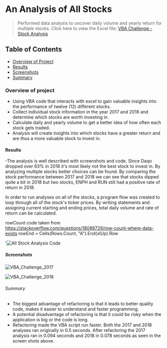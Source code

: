 # An Analysis of All Stocks
> Performed data analysis to uncover daily volume and yearly return for multiple stocks.
Click here to view the Excel file: [VBA Challenge - Stock Analysis](https://github.com/gforce2332/stock-analysis/blob/master/VBA_Challenge.xlsm)


## Table of Contents
* [Overview of Project](#overview-of-project)
* [Results](#results)
* [Screenshots](#screenshots)
* [Summary](#summary)

### Overview of project
- Using VBA code that interacts with excel to gain valuable insights into the performance of twelve (12) different stocks.
- Collect individual stock information in the year 2017 and 2018 and determine which stocks are worth investing in.
- Calculate daily and yearly volume to get a better idea of how often each stock gets traded.
- Analysis will create insights into which stocks have a greater return and are thus a more valuable stock to invest in.


#### Results
-The analysis is well described with screenshots and code. Since Daqo dropped over 63% in 2018 it's most likely not the best stock to invest in.
 By analyzing multiple stocks better choices can be found. By comparing the stock performance between 2017 and 2018 we can see that stocks dipped quite a bit in 2018 but two stocks,
ENPH and RUN still had a positive rate of return in 2018.

In order to run analyses on all of the stocks, a program flow was created to loop through all of the stock's ticker prices. By writing statements and assigning current starting and ending prices, total daily volume and rate of return can be calculated.

rowCount code taken from https://stackoverflow.com/questions/18088729/row-count-where-data-exists rowEnd = Cells(Rows.Count, "A").End(xlUp).Row
 
'![All Stock Analysis Code](https://user-images.githubusercontent.com/98711219/161366912-be3a69ea-59dc-4a4d-8f37-5e275b03839d.png)




##### Screenshots
![VBA_Challenge_2017](https://user-images.githubusercontent.com/98711219/161366922-6e06ccce-f88b-40a2-858d-68e37e8e3df2.png)

![VBA_Challenge_2018](https://user-images.githubusercontent.com/98711219/161366925-7d5cd687-08a0-4666-8466-926b48852e49.png)


###### Summary
* The biggest advantage of refactoring is that it leads to better quality code, makes it easier to understand and faster programming.
* A potential disadvantage of refactoring is that it could be risky when the application is big or the code is long.
* Refactoring made the VBA script run faster. Both the 2017 and 2018 analyses ran originally in 0.5 seconds. After refactoring the 2017 analysis ran in 0.094 seconds and 2018 in 0.078 seconds
  as seen in the screen shots above. 
 




